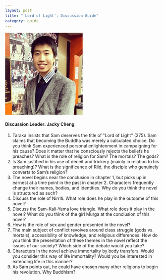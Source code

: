 ```yaml
---
layout: post
title: "'Lord of Light': Discussion Guide"
category: guide
---
```


<div class="discussion-leader">
	<img src="/img/members/jacky.jpg" width="250" class="img-responsive img-circle" alt="Jacky Cheng">
	<h4>Discussion Leader: Jacky Cheng</h4>
</div>

1. Taraka insists that Sam deserves the title of "Lord of Light" (275). Sam claims that becoming the Buddha was merely a calculated choice. Do you think Sam experienced personal enlightenment in campaigning for his cause? Does it matter that he consciously rejects the beliefs he preaches? What is the role of religion for Sam? The mortals? The gods?
2. Is Sam justified in his use of deceit and trickery (mainly in relation to his preaching)? What is the significance of Rild, the disciple who genuinely converts to Sam’s religion?
3. The novel begins near the conclusion in chapter 1, but picks up in earnest at a time point in the past in chapter 2. Characters frequently change their names, bodies, and identities. Why do you think the novel is structured as such?
4. Discuss the role of Nirriti. What role does he play in the outcome of this novel?
5. Discuss the Sam-Kali-Yama love triangle. What role does it play in the novel? What do you think of the girl Murga at the conclusion of this novel?
6. How is the role of sex and gender presented in the novel?
7. The main subject of conflict revolves around class struggle (gods vs. mortals), accessibility of knowledge, and religious differences. How do you think the presentation of these themes in the novel reflect the issues of our society? Which side of the debate would you take?
8. Characters in the novel achieve immortality by body transfers. Would you consider this way of life immortality? Would you be interested in extending life in this manner?
9. As Sam points out, he could have chosen many other religions to begin his revolution. Why Buddhism?
